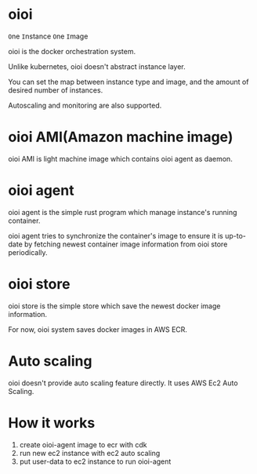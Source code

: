 # oioi

`O`ne `I`nstance `O`ne `I`mage

oioi is the docker orchestration system.

Unlike kubernetes, oioi doesn't abstract instance layer.

You can set the map between instance type and image, and the amount of desired number of instances.

Autoscaling and monitoring are also supported.

# oioi AMI(Amazon machine image)

oioi AMI is light machine image which contains oioi agent as daemon.

# oioi agent

oioi agent is the simple rust program which manage instance's running container.

oioi agent tries to synchronize the container's image to ensure it is up-to-date by fetching newest container image information from oioi store periodically.

# oioi store

oioi store is the simple store which save the newest docker image information.

For now, oioi system saves docker images in AWS ECR.

# Auto scaling

oioi doesn't provide auto scaling feature directly. It uses AWS Ec2 Auto Scaling.

# How it works

1. create oioi-agent image to ecr with cdk
2. run new ec2 instance with ec2 auto scaling
3. put user-data to ec2 instance to run oioi-agent
